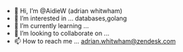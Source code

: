 - 👋 Hi, I’m @AidieW (adrian whitwham)
- 👀 I’m interested in ... databases,golang
- 🌱 I’m currently learning ...
- 💞️ I’m looking to collaborate on ...
- 📫 How to reach me ... adrian.whitwham@zendesk.com

<!---
AidieW/AidieW is a ✨ special ✨ repository because its `README.md` (this file) appears on your GitHub profile.
You can click the Preview link to take a look at your changes.
--->
